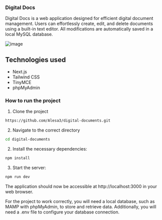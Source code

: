 ### Digital Docs

Digital Docs is a web application designed for efficient digital document management. Users can effortlessly create, edit, and delete documents using a built-in text editor. All modifications are automatically saved in a local MySQL database.

![image](https://github.com/Alesa3/digital-documents/assets/80218438/39646e00-d990-4d07-9d92-e6908b226af2)


## Technologies used


- Next.js
- Tailwind CSS
- TinyMCE
- phpMyAdmin

### How to run the project

1. Clone the project

```bash
https://github.com/Alesa3/digital-documents.git
```

2. Navigate to the correct directory
```bash
cd digital-documents
```

2. Install the necessary dependencies:

```bash
npm install
```

3. Start the server:

```bash
npm run dev
```

The application should now be accessible at http://localhost:3000 in your web browser.

For the project to work correctly, you will need a local database, such as MAMP with phpMyAdmin, to store and retrieve data. Additionally, you will need a .env file to configure your database connection.

